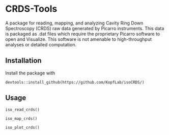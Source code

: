 # CRDS-Tools

A package for reading, mapping, and analyzing Cavity Ring Down Spectroscopy (CRDS) raw data generated by Picarro instruments.
This data is packaged as .dat files which require the proprietary Picarro software to open and Visualize. This software is not amenable to high-throughput analyses or detailed computation.

## Installation

Install the package with

```
devtools::install_github(https://github.com/KopfLab/isoCRDS/)
```

## Usage

`iso_read_crds()`

`iso_map_crds()`

`iso_plot_crds()`
